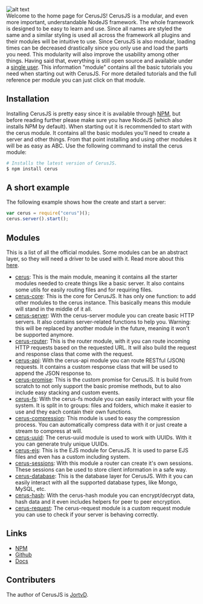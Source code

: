 ![alt text](https://i.imgur.com/owrQCO9.png "CerusJS")<br>
Welcome to the home page for CerusJS! CerusJS is a modular, and even more important, understandable NodeJS framework. The whole framework is designed to be easy to learn and use. Since all names are styled the same and a similar styling is used all across the framework all plugins and their modules will be intuitive to use.
Since CerusJS is also modular, loading times can be decreased drastically since you only use and load the parts you need. This modularity will also improve the usability among other things. Having said that, everything is still open source and available under a [single user](https://github.com/cerusjs). This information "module" contains all the basic tutorials you need when starting out with CerusJS. For more detailed tutorials and the full reference per module you can just click on that module.

## Installation
Installing CerusJS is pretty easy since it is available through [NPM](https://www.npmjs.com/), but before reading further please make sure you have NodeJS (which also installs NPM by default). When starting out it is recommended to start with the cerus module. It contains all the basic modules you'll need to create a server and other things. From that point installing and using other modules it will be as easy as ABC. Use the following command to install the cerus module:
```bash
# Installs the latest version of CerusJS.
$ npm install cerus
```

## A short example
The following example shows how the create and start a server:
```javascript
var cerus = require("cerus")();
cerus.server().start();
```

## Modules
This is a list of all the official modules. Some modules can be an abstract layer, so they will need a driver to be used with it. Read more about this [here](#).
- [cerus](/views/cerus/readme.html): This is the main module, meaning it contains all the starter modules needed to create things like a basic server. It also contains some utils for easily routing files and for requiring files.
- [cerus-core](/views/cerus-core/readme.html): This is the core for CerusJS. It has only one function: to add other modules to the cerus instance. This basically means this module will stand in the middle of it all.
- [cerus-server](/views/cerus-server/readme.html): With the cerus-server module you can create basic HTTP servers. It also contains server-related functions to help you. Warning: this will be replaced by another module in the future, meaning it won't be supported anymore.
- [cerus-router](/views/cerus-router/readme.html): This is the router module, with it you can route incoming HTTP requests based on the requested URL. It will also build the request and response class that come with the request.
- [cerus-api](/views/cerus-api/readme.html): With the cerus-api module you can route RESTful (JSON) requests. It contains a custom response class that will be used to append the JSON response to.
- [cerus-promise](/views/cerus-promise/readme.html): This is the custom promise for CerusJS. It is build from scratch to not only support the basic promise methods, but to also include easy stacking and custom events.
- [cerus-fs](/views/cerus-fs/readme.html): With the cerus-fs module you can easily interact with your file system. It is split in to groups: files and folders, which make it easier to use and they each contain their own functions.
- [cerus-compression](/views/cerus-compression/readme.html): This module is used to easy the compression process. You can automatically compress data with it or just create a stream to compress at will.
- [cerus-uuid](/views/cerus-uuid/readme.html): The cerus-uuid module is used to work with UUIDs. With it you can generate truly unique UUIDs.
- [cerus-ejs](/views/cerus-ejs/readme.html): This is the EJS module for CerusJS. It is used to parse EJS files and even has a custom including system.
- [cerus-sessions](/views/cerus-sessions/readme.html): With this module a router can create it's own sessions. These sessions can be used to store client information in a safe way.
- [cerus-database](/views/cerus-database/readme.html): This is the database layer for CerusJS. With it you can easily interact with all the supported database types, like Mongo, MySQL, etc.
- [cerus-hash](/views/cerus-hash/readme.html): With the cerus-hash module you can encrypt/decrypt data, hash data and it even includes helpers for peer to peer encryption.
- [cerus-request](/views/cerus-request/readme.html): The cerus-request module is a custom request module you can use to check if your server is behaving correctly.

## Links
- [NPM](https://www.npmjs.com/~cerusjs)
- [Github](https://github.com/cerusjs)
- [Docs](https://cerusjs.github.io/)

## Contributers
The author of CerusJS is [JortvD](https://github.com/JortvD).